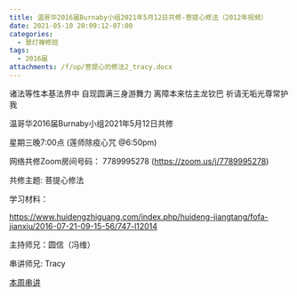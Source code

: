 ```yaml
---
title: 温哥华2016届Burnaby小组2021年5月12日共修-菩提心修法（2012年视频）
date: 2021-05-10 20:09:12-07:00
categories:
  - 慧灯禅修班
tags:
  - 2016届
attachments: /f/up/菩提心的修法2_tracy.docx
---
```

诸法等性本基法界中 自现圆满三身游舞力 离障本来怙主龙钦巴 祈请无垢光尊常护我

温哥华2016届Burnaby小组2021年5月12日共修 

星期三晚7:00点 (莲师除疫心咒 @6:50pm)

网络共修Zoom房间号码： 7789995278 (<https://zoom.us/j/7789995278>)

共修主题: 菩提心修法

学习材料：

<https://www.huidengzhiguang.com/index.php/huideng-jiangtang/fofa-jianxiu/2016-07-21-09-15-56/747-l12014>



主持师兄：圆信（冯维）

串讲师兄: Tracy

[本周串讲](/f/up/菩提心的修法2_tracy.docx)
